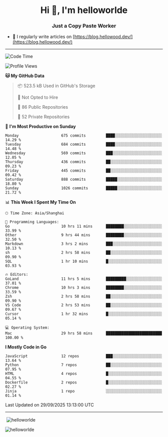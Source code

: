 <h1 align="center">Hi 👋, I'm helloworlde</h1>
<h3 align="center">Just a Copy Paste Worker</h3>

- 📝 I regularly write articles on [https://blog.hellowood.dev/](https://blog.hellowood.dev/)

<hr>


<!--START_SECTION:waka-->
![Code Time](http://img.shields.io/badge/Code%20Time-12%2C680%20hrs%2038%20mins-blue)

![Profile Views](http://img.shields.io/badge/Profile%20Views-0-blue)

**🐱 My GitHub Data** 

> 📦 523.5 kB Used in GitHub's Storage 
 > 
> 🚫 Not Opted to Hire
 > 
> 📜 86 Public Repositories 
 > 
> 🔑 52 Private Repositories 
 > 
📅 **I'm Most Productive on Sunday** 

```text
Monday                   675 commits         ████░░░░░░░░░░░░░░░░░░░░░   14.29 % 
Tuesday                  684 commits         ████░░░░░░░░░░░░░░░░░░░░░   14.48 % 
Wednesday                569 commits         ███░░░░░░░░░░░░░░░░░░░░░░   12.05 % 
Thursday                 436 commits         ██░░░░░░░░░░░░░░░░░░░░░░░   09.23 % 
Friday                   445 commits         ██░░░░░░░░░░░░░░░░░░░░░░░   09.42 % 
Saturday                 888 commits         █████░░░░░░░░░░░░░░░░░░░░   18.80 % 
Sunday                   1026 commits        █████░░░░░░░░░░░░░░░░░░░░   21.72 % 
```


📊 **This Week I Spent My Time On** 

```text
🕑︎ Time Zone: Asia/Shanghai

💬 Programming Languages: 
Go                       10 hrs 11 mins      ████████░░░░░░░░░░░░░░░░░   33.99 % 
Other                    9 hrs 44 mins       ████████░░░░░░░░░░░░░░░░░   32.50 % 
Markdown                 3 hrs 2 mins        ███░░░░░░░░░░░░░░░░░░░░░░   10.13 % 
sh                       2 hrs 58 mins       ██░░░░░░░░░░░░░░░░░░░░░░░   09.90 % 
SQL                      1 hr 10 mins        █░░░░░░░░░░░░░░░░░░░░░░░░   03.93 % 

🔥 Editors: 
GoLand                   11 hrs 5 mins       █████████░░░░░░░░░░░░░░░░   37.01 % 
Chrome                   10 hrs 3 mins       ████████░░░░░░░░░░░░░░░░░   33.59 % 
Zsh                      2 hrs 58 mins       ██░░░░░░░░░░░░░░░░░░░░░░░   09.90 % 
VS Code                  2 hrs 53 mins       ██░░░░░░░░░░░░░░░░░░░░░░░   09.67 % 
Cursor                   1 hr 32 mins        █░░░░░░░░░░░░░░░░░░░░░░░░   05.14 % 

💻 Operating System: 
Mac                      29 hrs 58 mins      █████████████████████████   100.00 % 
```

**I Mostly Code in Go** 

```text
JavaScript               12 repos            ███░░░░░░░░░░░░░░░░░░░░░░   13.64 % 
Python                   7 repos             ██░░░░░░░░░░░░░░░░░░░░░░░   07.95 % 
HTML                     4 repos             █░░░░░░░░░░░░░░░░░░░░░░░░   04.55 % 
Dockerfile               2 repos             █░░░░░░░░░░░░░░░░░░░░░░░░   02.27 % 
Jinja                    1 repo              ░░░░░░░░░░░░░░░░░░░░░░░░░   01.14 % 
```




 Last Updated on 29/09/2025 13:13:00 UTC
<!--END_SECTION:waka-->

<hr>
<p>
  &nbsp;<img align="center" src="https://github-readme-stats.vercel.app/api?username=helloworlde&show_icons=true&locale=en" alt="helloworlde" />
</p>

<p>
  <img align="center" src="https://github-readme-streak-stats.herokuapp.com/?user=helloworlde&" alt="helloworlde" />
</p>
